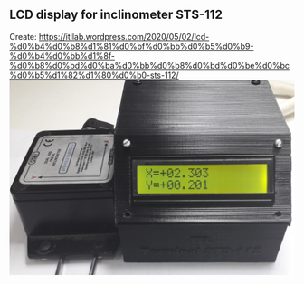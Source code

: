 ## LCD display for inclinometer STS-112
Create: https://itllab.wordpress.com/2020/05/02/lcd-%d0%b4%d0%b8%d1%81%d0%bf%d0%bb%d0%b5%d0%b9-%d0%b4%d0%bb%d1%8f-%d0%b8%d0%bd%d0%ba%d0%bb%d0%b8%d0%bd%d0%be%d0%bc%d0%b5%d1%82%d1%80%d0%b0-sts-112/
![alt text](https://github.com/itllab/Inclinometer-STS-112/blob/master/%D0%A0%D0%B8%D1%814.1.jpg)
